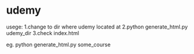 # udemy

usege:
1.change to dir where udemy located at
2.python generate_html.py udemy_dir
3.check index.html

eg.
python generate_html.py some_course